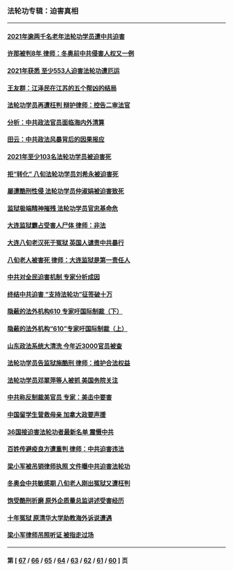 ### 法轮功专辑：迫害真相
---
#### [2021年逾两千名老年法轮功学员遭中共迫害](../../pages/nf4379/n13513237.md?01200430) 
#### [许那被判8年 律师：冬奥前中共侵害人权又一例](../../pages/nf4379/n13508986.md?01200430) 
#### [2021年获悉 至少553人迫害法轮功遭厄运](../../pages/nf4379/n13504657.md?01200430) 
#### [王友群：江泽民在江苏的五个帮凶的结局](../../pages/nf4379/n13503194.md?01200430) 
#### [法轮功学员再遭枉判 辩护律师：控告二审法官](../../pages/nf4379/n13499952.md?01200430) 
#### [分析：中共政法官员面临海内外清算](../../pages/nf4379/n13495811.md?01200430) 
#### [田云：中共政法风暴背后的因果报应](../../pages/nf4379/n13496264.md?01200430) 
#### [2021年至少103名法轮功学员被迫害死](../../pages/nf4379/n13495075.md?01200430) 
#### [拒“转化” 八旬法轮功学员刘希永被迫害死](../../pages/nf4379/n13488696.md?01200430) 
#### [屡遭酷刑性侵 法轮功学员仲淑娟被迫害致死](../../pages/nf4379/n13485930.md?01200430) 
#### [监狱极端精神摧残 法轮功学员官忠基命危](../../pages/nf4379/n13486254.md?01200430) 
#### [大连监狱霸占受害人尸体 律师：非法](../../pages/nf4379/n13481295.md?01200430) 
#### [大连八旬老汉死于冤狱 英国人谴责中共暴行](../../pages/nf4379/n13480118.md?01200430) 
#### [八旬老人被害死 律师：大连监狱是第一责任人](../../pages/nf4379/n13478838.md?01200430) 
#### [中共对全民迫害机制 专家分析成因](../../pages/nf4379/n13479680.md?01200430) 
#### [终结中共迫害 “支持法轮功”征签破十万](../../pages/nf4379/n13471084.md?01200430) 
#### [隐蔽的法外机构610 专家吁国际制裁（下）](../../pages/nf4379/n13462906.md?01200430) 
#### [隐蔽的法外机构“610”专家吁国际制裁（上）](../../pages/nf4379/n13459414.md?01200430) 
#### [山东政法系统大清洗 今年近3000官员被查](../../pages/nf4379/n13458775.md?01200430) 
#### [法轮功学员告监狱施酷刑 律师：维护合法权益](../../pages/nf4379/n13453400.md?01200430) 
#### [法轮功学员邓翠萍等人被抓 美国务院关注](../../pages/nf4379/n13451524.md?01200430) 
#### [中共称反制裁美官员 专家：美击中要害](../../pages/nf4379/n13452005.md?01200430) 
#### [中国留学生营救母亲 加拿大政要声援](../../pages/nf4379/n13449183.md?01200430) 
#### [36国接迫害法轮功者最新名单 震慑中共](../../pages/nf4379/n13445909.md?01200430) 
#### [百姓传避疫良方遭重判 律师：中共迫害违法](../../pages/nf4379/n13443532.md?01200430) 
#### [梁小军被吊销律师执照 文件曝中共迫害法轮功](../../pages/nf4379/n13442432.md?01200430) 
#### [冬奥会中共敏感期 八旬老人刚出冤狱又遭枉判](../../pages/nf4379/n13441478.md?01200430) 
#### [饱受酷刑折磨 原外企质量总监讲述受害经历](../../pages/nf4379/n13438937.md?01200430) 
#### [十年冤狱 原清华大学助教海外诉说遭遇](../../pages/nf4379/n13436648.md?01200430) 
#### [梁小军律师吊照听证 被指走过场](../../pages/nf4379/n13437662.md?01200430) 

---
#### 第 [ [67](./67.md?01200430) / [66](./66.md?01200430) / [65](./65.md?01200430) / [64](./64.md?01200430) / [63](./63.md?01200430) / [62](./62.md?01200430) / [61](./61.md?01200430) / [60](./60.md?01200430) ] 页
